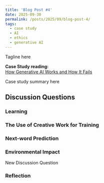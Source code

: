 ```yaml
---
title: 'Blog Post #4'
date: 2025-09-30
permalink: /posts/2025/09/blog-post-4/
tags:
  - case study
  - AI
  - ethics
  - generative AI
---
```


Tagline here

**Case Study reading:**  
[How Generative AI Works and How It Fails](https://mit-serc.pubpub.org/pub/f3o5mpn6/release/1?readingCollection=3a6c54f1)


Case study summary here

Discussion Questions
---
### Learning

### The Use of Creative Work for Training

### Next-word Prediction

### Environmental Impact


New Discussion Question

### Reflection
